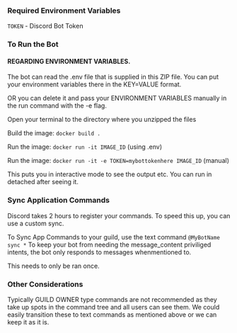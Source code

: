 
### Required Environment Variables
`TOKEN` - Discord Bot Token

### To Run the Bot

#### REGARDING ENVIRONMENT VARIABLES.
The bot can read the .env file that is supplied in this ZIP file. You can put your environment variables there in
the KEY=VALUE format.


OR you can delete it and pass your ENVIRONMENT VARIABLES manually in the run command with the -e flag.


Open your terminal to the directory where you unzipped the files

Build the image: `docker build .`

Run the image: `docker run -it IMAGE_ID`  (using .env)

Run the image: `docker run -it -e TOKEN=mybottokenhere IMAGE_ID`  (manual)

This puts you in interactive mode to see the output etc. You can run in detached after seeing it.


### Sync Application Commands

Discord takes 2 hours to register your commands. To speed this up, you can use a custom sync.

To Sync App Commands to your guild, use the text command `@MyBotName sync *`
To keep your bot from needing the message_content priviliged intents, the bot only responds to messages whenmentioned to.


This needs to only be ran once.

### Other Considerations
Typically GUILD OWNER type commands are not recommended as they take up spots  in the command tree and all users can see them. We
could easily transition these to text commands as mentioned above or we can keep it as it is.
